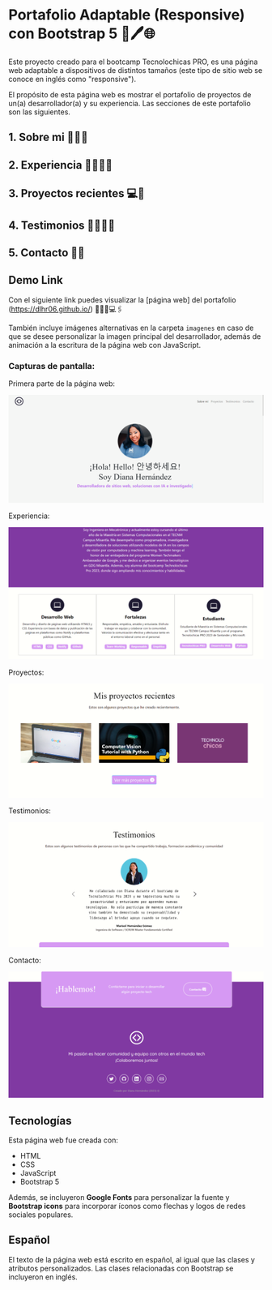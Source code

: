 # Portafolio Adaptable (Responsive) con Bootstrap 5 📂🖊🌐

Este proyecto creado para el bootcamp Tecnolochicas PRO, es una página web adaptable a dispositivos de distintos tamaños (este tipo de sitio web se conoce en inglés como "responsive"). 

El propósito de esta página web es mostrar el portafolio de proyectos de un(a) desarrollador(a) y su experiencia. Las secciones de este portafolio son las siguientes. 
## 1. Sobre mi 👩🏽‍💻
## 2. Experiencia 👩🏽‍💼📇
## 3. Proyectos recientes 💻📑
## 4. Testimonios 🤜🏽🤛🏽
## 5. Contacto 📧📲

## Demo Link

Con el siguiente link puedes visualizar la [página web] del portafolio (https://dlhr06.github.io/) 👩🏽‍💻💻🖇

También incluye imágenes alternativas en la carpeta `imagenes` en caso de que se desee personalizar la imagen principal del desarrollador, además de animación a la escritura de la página web con JavaScript.

### Capturas de pantalla:

Primera parte de la página web:

![Primera parte de la página web](imagenes/SS1.png)

Experiencia:

![Experiencia](imagenes/SS2.png)

Proyectos:

![Proyectos](imagenes/SS3.png)

Testimonios:

![Testimonios](imagenes/SS4.png)

Contacto:

![Contacto](imagenes/SS5.png)

## Tecnologías

Esta página web fue creada con:

* HTML
* CSS
* JavaScript 
* Bootstrap 5

Además, se incluyeron **Google Fonts** para personalizar la fuente y **Bootstrap icons** para incorporar íconos como flechas y logos de redes sociales populares. 

## Español

El texto de la página web está escrito en español, al igual que las clases y atributos personalizados. Las clases relacionadas con Bootstrap se incluyeron en inglés.




